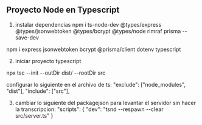 ## Proyecto Node en Typescript

1) instalar dependencias
npm i ts-node-dev @types/express @types/jsonwebtoken @types/bcrypt @types/node rimraf prisma --save-dev

npm i express jsonwebtoken bcrypt @prisma/client dotenv typescript

2) iniciar proyecto typescript 

npx tsc --init --outDir dist/ --rootDir src

configurar lo siguiente en el archivo de ts:
  "exclude": ["node_modules", "dist"],
  "include": ["src"],

3) cambiar lo siguiente del packagejson para levantar el servidor sin hacer la transcripcion:
  "scripts": {
    "dev": "tsnd --respawn --clear src/server.ts"
  }

